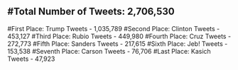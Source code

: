 #Total Number of Tweets: 2,706,530 
---
#First Place: Trump Tweets - 1,035,789
#Second Place: Clinton Tweets - 453,127
#Third Place: Rubio Tweets - 449,980
#Fourth Place: Cruz Tweets - 272,773
#Fifth Place: Sanders Tweets - 217,615
#Sixth Place: Jeb! Tweets - 153,538
#Seventh Place: Carson Tweets - 76,706
#Last Place: Kasich Tweets - 47,923
